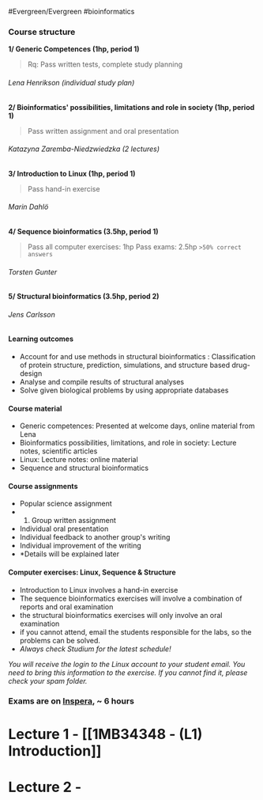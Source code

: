 #Evergreen/Evergreen #bioinformatics 


### Course structure
**1/ Generic Competences (1hp, period 1)**
> Rq: Pass written tests, complete study planning
###### Lena Henrikson (*individual study plan*)

**2/ Bioinformatics' possibilities, limitations and role in society (1hp, period 1)**
> Pass written assignment and oral presentation
###### Katazyna Zaremba-Niedzwiedzka (2 lectures)

**3/ Introduction to Linux (1hp, period 1)**
> Pass hand-in exercise
###### Marin Dahlö 

**4/ Sequence bioinformatics (3.5hp, period 1)**
> Pass all computer exercises: 1hp
> Pass exams: 2.5hp
> 	`>50% correct answers`
###### Torsten Gunter

**5/ Structural bioinformatics (3.5hp, period 2)**
###### Jens Carlsson

#### Learning outcomes
- Account for and use methods in structural bioinformatics : Classification of protein structure, prediction, simulations, and structure based drug-design
- Analyse and compile results of structural analyses
- Solve given biological problems by using appropriate databases


#### Course material
- Generic competences: Presented at welcome days, online material from Lena
- Bioinformatics possibilities, limitations, and role in society: Lecture notes, scientific articles
- Linux: Lecture notes: online material
- Sequence and structural bioinformatics

#### Course assignments
- Popular science assignment
- 1. Group written assignment
- Individual oral presentation
- Individual feedback to another group's writing
- Individual improvement of the writing
- *Details will be explained later

#### Computer exercises: Linux, Sequence & Structure
- Introduction to Linux involves a hand-in exercise
- The sequence bioinformatics exercises will involve a combination of reports and oral examination
- the structural bioinformatics exercises will only involve an oral examination
- if you cannot attend, email the students responsible for the labs, so the problems can be solved.
- *Always check Studium for the latest schedule!*

*You will receive the login to the Linux account to your student email. You need to bring this information to the exercise. If you cannot find it, please check your spam folder.*
### Exams are on [Inspera](https://www.inspera.com/), ~ 6 hours


# Lecture 1 - [[1MB34348 - (L1) Introduction]]
# Lecture 2 - 
